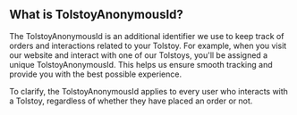 ## What is TolstoyAnonymousId?

The TolstoyAnonymousId is an additional identifier we use to keep track of orders and interactions related to your Tolstoy. For example, when you visit our website and interact with one of our Tolstoys, you'll be assigned a unique TolstoyAnonymousId. This helps us ensure smooth tracking and provide you with the best possible experience.

To clarify, the TolstoyAnonymousId applies to every user who interacts with a Tolstoy, regardless of whether they have placed an order or not.
